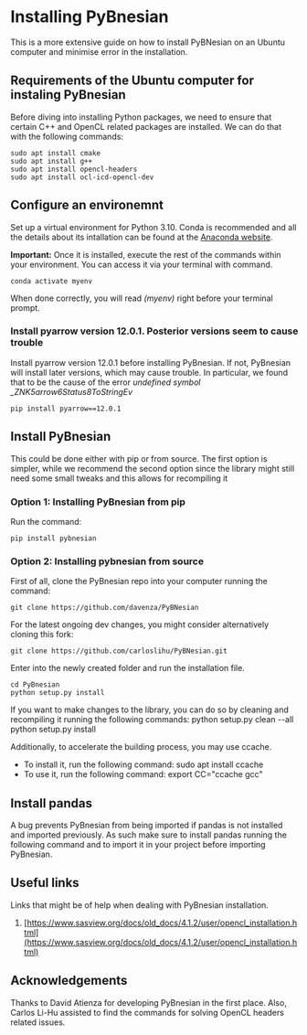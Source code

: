 # Installing PyBnesian
This is a more extensive guide on how to install PyBNesian on an Ubuntu computer and minimise error in the installation.


## Requirements of the Ubuntu computer for instaling PyBnesian
Before diving into installing Python packages, we need to ensure that certain C++ and OpenCL related packages are installed. We can do that with the following commands:

	sudo apt install cmake
	sudo apt install g++
	sudo apt install opencl-headers
	sudo apt install ocl-icd-opencl-dev
	

## Configure an environemnt
Set up a virtual environment for Python 3.10. Conda is recommended and all the details about its intallation can be found at the [Anaconda website](https://www.anaconda.com/download).

**Important:** Once it is installed, execute the rest of the commands within your environment. You can access it via your terminal with command.

	conda activate myenv
	
When done correctly, you will read *(myenv)* right before your terminal prompt.

### Install pyarrow version 12.0.1. Posterior versions seem to cause trouble
Install pyarrow version 12.0.1 before installing PyBnesian. If not, PyBnesian will install later versions, which may cause trouble. In particular, we found that to be the cause of the error *undefined symbol _ZNK5arrow6Status8ToStringEv*

	pip install pyarrow==12.0.1


## Install PyBnesian
This could be done either with pip or from source. The first option is simpler, while we recommend the second option since the library might still need some small tweaks and this allows for recompiling it

### Option 1: Installing PyBnesian from pip
Run the command:

	pip install pybnesian
	

### Option 2: Installing pybnesian from source
First of all, clone the PyBnesian repo into your computer running the command:

	git clone https://github.com/davenza/PyBNesian
	
For the latest ongoing dev changes, you might consider alternatively cloning this fork:

	git clone https://github.com/carloslihu/PyBNesian.git
	
Enter into the newly created folder and run the installation file.
	
	cd PyBnesian
	python setup.py install

If you want to make changes to the library, you can do so by cleaning and recompiling it running the following commands:
	python setup.py clean --all
	python setup.py install

Additionally, to accelerate the building process, you may use ccache. 
- To install it, run the following command:
	sudo apt install ccache
- To use it, run the following command:
	export CC="ccache gcc"

## Install pandas
A bug prevents PyBnesian from being imported if pandas is not installed and imported previously. As such make sure to install pandas running the following command and to import it in your project before importing PyBnesian.


## Useful links
Links that might be of help when dealing with PyBnesian installation.
1. [https://www.sasview.org/docs/old_docs/4.1.2/user/opencl_installation.html](https://www.sasview.org/docs/old_docs/4.1.2/user/opencl_installation.html)

## Acknowledgements
Thanks to David Atienza for developing PyBnesian in the first place. Also, Carlos Li-Hu assisted to find the commands for solving OpenCL headers related issues.

